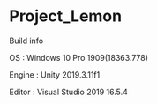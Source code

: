 # Project_Lemon

Build info

OS : Windows 10 Pro 1909(18363.778)

Engine : Unity 2019.3.11f1

Editor : Visual Studio 2019 16.5.4
